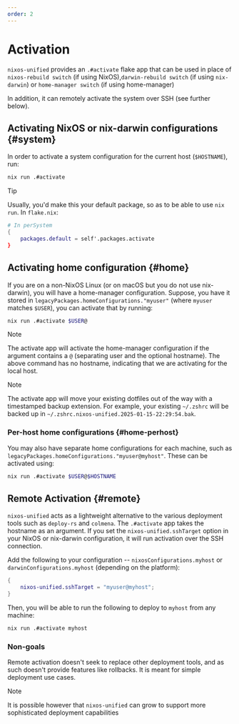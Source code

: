 ```yaml
---
order: 2
---
```



# Activation

`nixos-unified` provides an `.#activate` flake app that can be used in place of `nixos-rebuild switch` (if using NixOS),`darwin-rebuild switch` (if using `nix-darwin`) or `home-manager switch` (if using home-manager)

In addition, it can remotely activate the system over SSH (see further below).

## Activating NixOS or nix-darwin configurations {#system}


In order to activate a system configuration for the current host (`$HOSTNAME`), run:

```sh
nix run .#activate
```

> [!TIP]
> Usually, you'd make this your default package, so as to be able to use `nix run`. In `flake.nix`:
>
> ```nix
> # In perSystem
> {
>     packages.default = self'.packages.activate
> }
> ```

## Activating home configuration {#home}

If you are on a non-NixOS Linux (or on macOS but you do not use nix-darwin), you will have a home-manager configuration. Suppose, you have it stored in `legacyPackages.homeConfigurations."myuser"` (where `myuser` matches `$USER`), you can activate that by running:

```sh
nix run .#activate $USER@
```

> [!NOTE]
> The activate app will activate the home-manager configuration if the argument contains a `@` (separating user and the optional hostname). The above command has no hostname, indicating that we are activating for the local host.

> [!NOTE]
> The activate app will move your existing dotfiles out of the way with a timestamped backup extension. For example, your existing `~/.zshrc` will be backed up in `~/.zshrc.nixos-unified.2025-01-15-22:29:54.bak`.

### Per-host home configurations {#home-perhost}

You may also have separate home configurations for each machine, such as `legacyPackages.homeConfigurations."myuser@myhost"`. These can be activated using:

```sh
nix run .#activate $USER@$HOSTNAME
```

## Remote Activation {#remote}

`nixos-unified` acts as a lightweight alternative to the various deployment tools such as `deploy-rs` and `colmena`. The `.#activate` app takes the hostname as an argument. If you set the `nixos-unified.sshTarget` option in your NixOS or nix-darwin configuration, it will run activation over the SSH connection.

Add the following to your configuration -- `nixosConfigurations.myhost` or `darwinConfigurations.myhost` (depending on the platform):

```nix
{
    nixos-unified.sshTarget = "myuser@myhost";
}
```

Then, you will be able to run the following to deploy to `myhost` from any machine:

```sh
nix run .#activate myhost
```

### Non-goals

Remote activation doesn't seek to replace other deployment tools, and as such doesn't provide features like rollbacks. It is meant for simple deployment use cases.

> [!NOTE]
> It is possible however that `nixos-unified` can grow to support more sophisticated deployment capabilities
